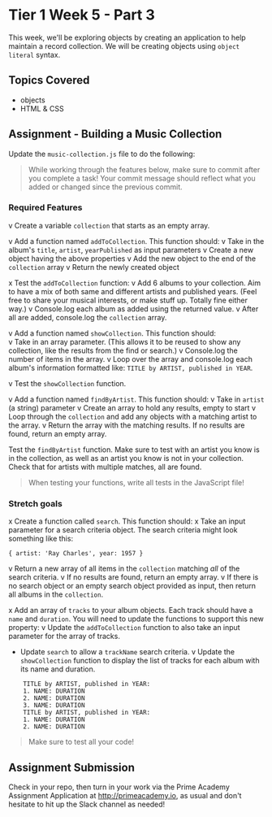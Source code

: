 # Tier 1 Week 5 - Part 3

This week, we'll be exploring objects by creating an application to help maintain a record collection. We will be creating objects using `object literal` syntax.

## Topics Covered

- objects
- HTML & CSS

## Assignment - Building a Music Collection

Update the `music-collection.js` file to do the following:

> While working through the features below, make sure to commit after you complete a task! Your commit message should reflect what you added or changed since the previous commit.

### Required Features

v Create a variable `collection` that starts as an empty array.

v Add a function named `addToCollection`. This function should:
  v Take in the album's `title`, `artist`, `yearPublished` as input parameters
  v Create a new object having the above properties
  v Add the new object to the end of the `collection` array
  v Return the newly created object

x Test the `addToCollection` function:
  v Add 6 albums to your collection. Aim to have a mix of both same and different artists and published years. (Feel free to share your musical interests, or make stuff up. Totally fine either way.)
  v Console.log each album as added using the returned value.
  v After all are added, console.log the `collection` array.

v Add a function named `showCollection`. This function should:  
  v Take in an array parameter. (This allows it to be reused to show any collection, like the results from the find or search.)
  v Console.log the number of items in the array.
  v Loop over the array and console.log each album's information formatted like: `TITLE by ARTIST, published in YEAR`.

v Test the `showCollection` function.

v Add a function named `findByArtist`. This function should:
  v Take in `artist` (a string) parameter
  v Create an array to hold any results, empty to start
  v Loop through the `collection` and add any objects with a matching artist to the array.
  v Return the array with the matching results. If no results are found, return an empty array.

Test the `findByArtist` function. Make sure to test with an artist you know is in the collection, as well as an artist you know is not in your collection. Check that for artists with multiple matches, all are found.

> When testing your functions, write all tests in the JavaScript file!


### Stretch goals

x Create a function called `search`. This function should:
  x Take an input parameter for a search criteria object. The search criteria might look something like this:
  ```
  { artist: 'Ray Charles', year: 1957 }
  ```
  v Return a new array of all items in the `collection` matching *all* of the search criteria.
  v If no results are found, return an empty array.
  v If there is no search object or an empty search object provided as input, then return all albums in the `collection`.

x Add an array of `tracks` to your album objects. Each track should have a `name` and `duration`. You will need to update the functions to support this new property:
  v Update the `addToCollection` function to also take an input parameter for the array of tracks.
  - Update `search` to allow a `trackName` search criteria.
  v Update the `showCollection` function to display the list of tracks for each album with its name and duration.
```
    TITLE by ARTIST, published in YEAR:
    1. NAME: DURATION
    2. NAME: DURATION
    3. NAME: DURATION
    TITLE by ARTIST, published in YEAR:
    1. NAME: DURATION
    2. NAME: DURATION
```

> Make sure to test all your code!


## Assignment Submission
Check in your repo, then turn in your work via the Prime Academy Assignment Application at http://primeacademy.io, as usual and don't hesitate to hit up the Slack channel as needed!
